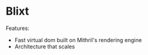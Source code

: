# Blixt

Features:

* Fast virtual dom built on Mithril's rendering engine
* Architecture that scales

